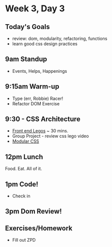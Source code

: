 # Week 3, Day 3

## Today's Goals

- review: dom, modularity, refactoring, functions
- learn good css design practices

## 9am Standup

- Events, Helps, Happenings

## 9:15am Warm-up

- Type (err, Robbie) Racer!
- Refactor DOM Exercise

## 9:30 - CSS Architecture

- [Front end Legos](https://vimeo.com/70115794) ~ 30 mins.
- Group Project - review css lego video
- [Modular CSS](https://gist.github.com/zbunde/0f186508a1faab37c07d)

## 12pm Lunch

Food. Eat. All of it.

## 1pm Code!

- Check in

## 3pm Dom Review!

## Exercises/Homework

- Fill out ZPD
